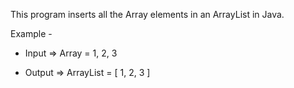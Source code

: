 This program inserts all the Array elements in an ArrayList in Java.

Example - 

- Input => Array = 1, 2, 3

- Output => ArrayList = [ 1, 2, 3 ]
